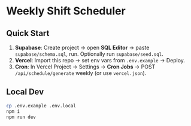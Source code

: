 # Weekly Shift Scheduler

## Quick Start
1. **Supabase**: Create project → open **SQL Editor** → paste `supabase/schema.sql`, run. Optionally run `supabase/seed.sql`.
2. **Vercel**: Import this repo → set env vars from `.env.example` → Deploy.
3. **Cron**: In Vercel Project → Settings → **Cron Jobs** → POST `/api/schedule/generate` weekly (or use `vercel.json`).

## Local Dev
```bash
cp .env.example .env.local
npm i
npm run dev
